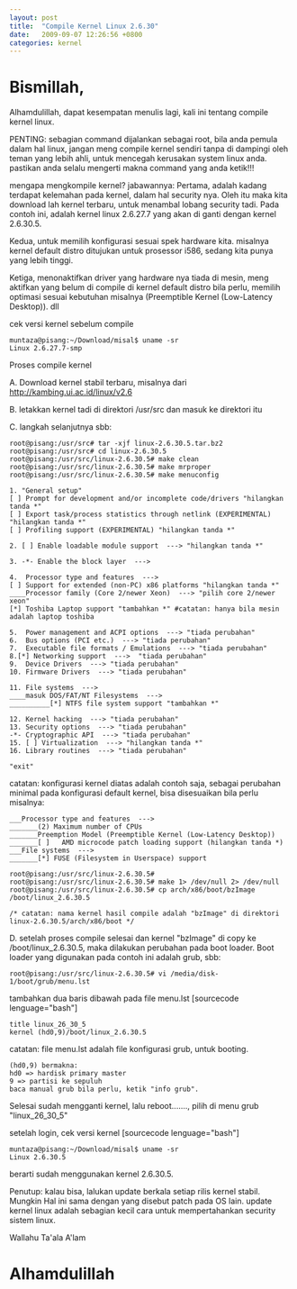 ```yaml
---
layout: post
title:  "Compile Kernel Linux 2.6.30"
date:   2009-09-07 12:26:56 +0800
categories: kernel
---
```


# Bismillah,

Alhamdulillah, dapat kesempatan menulis lagi, kali ini tentang compile kernel linux.

PENTING: sebagian command dijalankan sebagai root, bila anda pemula dalam hal linux, jangan meng compile kernel sendiri tanpa di dampingi oleh teman yang lebih ahli, untuk mencegah kerusakan system linux anda. pastikan anda selalu mengerti makna command yang anda ketik!!!

mengapa mengkompile kernel? jabawannya:
Pertama, adalah kadang terdapat kelemahan pada kernel, dalam hal security nya. Oleh itu maka kita download lah kernel terbaru, untuk menambal lobang security tadi. Pada contoh ini, adalah kernel linux 2.6.27.7 yang akan di ganti dengan kernel 2.6.30.5.

Kedua, untuk memilih konfigurasi sesuai spek hardware kita. misalnya kernel default distro ditujukan untuk prosessor i586, sedang kita punya yang lebih tinggi.

Ketiga, menonaktifkan driver yang hardware nya tiada di mesin, meng aktifkan yang belum di compile di kernel default distro bila perlu, memilih optimasi sesuai kebutuhan misalnya (Preemptible Kernel (Low-Latency Desktop)). dll

cek versi kernel sebelum compile
```text
muntaza@pisang:~/Download/misal$ uname -sr
Linux 2.6.27.7-smp
```

Proses compile kernel

A. Download kernel stabil terbaru, misalnya dari http://kambing.ui.ac.id/linux/v2.6

B. letakkan kernel tadi di direktori /usr/src dan masuk ke direktori itu

C. langkah selanjutnya sbb:
```text
root@pisang:/usr/src# tar -xjf linux-2.6.30.5.tar.bz2
root@pisang:/usr/src# cd linux-2.6.30.5
root@pisang:/usr/src/linux-2.6.30.5# make clean
root@pisang:/usr/src/linux-2.6.30.5# make mrproper
root@pisang:/usr/src/linux-2.6.30.5# make menuconfig

1. "General setup"
[ ] Prompt for development and/or incomplete code/drivers "hilangkan tanda *"
[ ] Export task/process statistics through netlink (EXPERIMENTAL) "hilangkan tanda *"
[ ] Profiling support (EXPERIMENTAL) "hilangkan tanda *"

2. [ ] Enable loadable module support  ---> "hilangkan tanda *"

3. -*- Enable the block layer  --->

4.  Processor type and features  --->
[ ] Support for extended (non-PC) x86 platforms "hilangkan tanda *"
____Processor family (Core 2/newer Xeon)  ---> "pilih core 2/newer xeon"
[*] Toshiba Laptop support "tambahkan *" #catatan: hanya bila mesin adalah laptop toshiba

5.  Power management and ACPI options  ---> "tiada perubahan"
6.  Bus options (PCI etc.)  ---> "tiada perubahan"
7.  Executable file formats / Emulations  ---> "tiada perubahan"
8.[*] Networking support  --->  "tiada perubahan"
9.  Device Drivers  ---> "tiada perubahan"
10. Firmware Drivers  ---> "tiada perubahan"

11. File systems  --->
____masuk DOS/FAT/NT Filesystems  --->
__________[*] NTFS file system support "tambahkan *"

12. Kernel hacking  ---> "tiada perubahan"
13. Security options  ---> "tiada perubahan"
-*- Cryptographic API  ---> "tiada perubahan"
15. [ ] Virtualization  ---> "hilangkan tanda *"
16. Library routines  ---> "tiada perubahan"

"exit"
```

catatan: konfigurasi kernel diatas adalah contoh saja, sebagai perubahan minimal pada konfigurasi default kernel, bisa disesuaikan bila perlu misalnya:

```text
___Processor type and features  --->
_______(2) Maximum number of CPUs
_______Preemption Model (Preemptible Kernel (Low-Latency Desktop))
_______[ ]   AMD microcode patch loading support (hilangkan tanda *)
___File systems  --->
_______[*] FUSE (Filesystem in Userspace) support

```



```text
root@pisang:/usr/src/linux-2.6.30.5#
root@pisang:/usr/src/linux-2.6.30.5# make 1> /dev/null 2> /dev/null
root@pisang:/usr/src/linux-2.6.30.5# cp arch/x86/boot/bzImage /boot/linux_2.6.30.5

/* catatan: nama kernel hasil compile adalah "bzImage" di direktori linux-2.6.30.5/arch/x86/boot */
```


D. setelah proses compile selesai dan kernel "bzImage" di copy ke /boot/linux_2.6.30.5, maka dilakukan perubahan pada boot loader. Boot loader yang digunakan pada contoh ini adalah grub, sbb:

```text
root@pisang:/usr/src/linux-2.6.30.5# vi /media/disk-1/boot/grub/menu.lst
```

tambahkan dua baris dibawah pada file menu.lst
[sourcecode lenguage="bash"]
```text
title linux_26_30_5
kernel (hd0,9)/boot/linux_2.6.30.5
```


catatan: file menu.lst adalah file konfigurasi grub, untuk booting.
```text
(hd0,9) bermakna:
hd0 => hardisk primary master
9 => partisi ke sepuluh
baca manual grub bila perlu, ketik "info grub".
```

Selesai sudah mengganti kernel, lalu reboot......., pilih di menu grub "linux_26_30_5"

setelah login, cek versi kernel
[sourcecode lenguage="bash"]
```text
muntaza@pisang:~/Download/misal$ uname -sr
Linux 2.6.30.5
```

berarti sudah menggunakan kernel 2.6.30.5.

Penutup:
kalau bisa, lalukan update berkala setiap rilis kernel stabil. Mungkin Hal ini sama dengan yang disebut patch pada OS lain. update kernel linux adalah sebagian kecil cara untuk mempertahankan security sistem linux.

Wallahu Ta'ala A'lam

# Alhamdulillah
